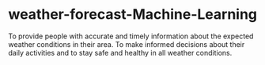 # weather-forecast-Machine-Learning
To provide people with accurate and timely information about the expected weather conditions in their area. To make informed decisions about their daily activities and to stay safe and healthy in all weather conditions.
